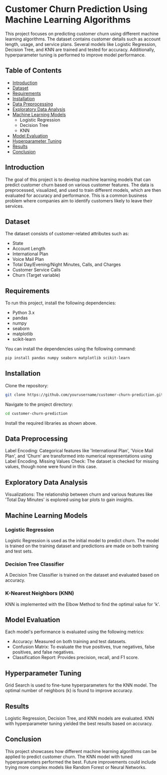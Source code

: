 # Customer Churn Prediction Using Machine Learning Algorithms

This project focuses on predicting customer churn using different machine learning algorithms. The dataset contains customer details such as account length, usage, and service plans. Several models like Logistic Regression, Decision Tree, and KNN are trained and tested for accuracy. Additionally, hyperparameter tuning is performed to improve model performance.

## Table of Contents

- [Introduction](#introduction)
- [Dataset](#dataset)
- [Requirements](#requirements)
- [Installation](#installation)
- [Data Preprocessing](#data-preprocessing)
- [Exploratory Data Analysis](#exploratory-data-analysis)
- [Machine Learning Models](#machine-learning-models)
  - Logistic Regression
  - Decision Tree
  - KNN
- [Model Evaluation](#model-evaluation)
- [Hyperparameter Tuning](#hyperparameter-tuning)
- [Results](#results)
- [Conclusion](#conclusion)

## Introduction

The goal of this project is to develop machine learning models that can predict customer churn based on various customer features. The data is preprocessed, visualized, and used to train different models, which are then evaluated for accuracy and performance. This is a common business problem where companies aim to identify customers likely to leave their services.

## Dataset

The dataset consists of customer-related attributes such as:

- State
- Account Length
- International Plan
- Voice Mail Plan
- Total Day/Evening/Night Minutes, Calls, and Charges
- Customer Service Calls
- Churn (Target variable)

## Requirements

To run this project, install the following dependencies:

- Python 3.x
- pandas
- numpy
- seaborn
- matplotlib
- scikit-learn

You can install the dependencies using the following command:

```bash
pip install pandas numpy seaborn matplotlib scikit-learn
```
## Installation
Clone the repository:

```bash
git clone https://github.com/yourusername/customer-churn-prediction.git
```
Navigate to the project directory:

```bash
cd customer-churn-prediction
```
Install the required libraries as shown above.

## Data Preprocessing
Label Encoding: 
Categorical features like 'International Plan', 'Voice Mail Plan', and 'Churn' are transformed into numerical representations using Label Encoding.
Missing Values Check: The dataset is checked for missing values, though none were found in this case.

## Exploratory Data Analysis
Visualizations: The relationship between churn and various features like 'Total Day Minutes' is explored using bar plots to gain insights.

## Machine Learning Models
### Logistic Regression
Logistic Regression is used as the initial model to predict churn.
The model is trained on the training dataset and predictions are made on both training and test sets.
### Decision Tree Classifier
A Decision Tree Classifier is trained on the dataset and evaluated based on accuracy.
### K-Nearest Neighbors (KNN)
KNN is implemented with the Elbow Method to find the optimal value for 'k'.
## Model Evaluation
Each model's performance is evaluated using the following metrics:

- Accuracy: Measured on both training and test datasets.
- Confusion Matrix: To evaluate the true positives, true negatives, false positives, and false negatives.
- Classification Report: Provides precision, recall, and F1 score.
## Hyperparameter Tuning
Grid Search is used to fine-tune hyperparameters for the KNN model.
The optimal number of neighbors (k) is found to improve accuracy.

## Results
Logistic Regression, Decision Tree, and KNN models are evaluated.
KNN with hyperparameter tuning yielded the best results based on accuracy.

## Conclusion
This project showcases how different machine learning algorithms can be applied to predict customer churn. The KNN model with tuned hyperparameters performed the best. Future improvements could include trying more complex models like Random Forest or Neural Networks.

